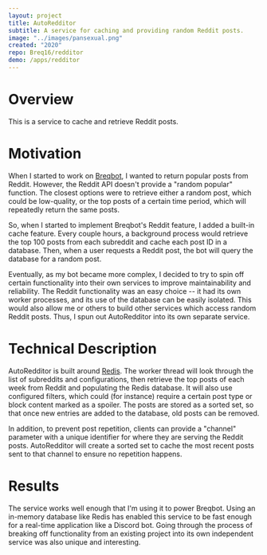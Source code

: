 ```yaml
---
layout: project
title: AutoRedditor
subtitle: A service for caching and providing random Reddit posts.
image: "../images/pansexual.png"
created: "2020"
repo: Breq16/redditor
demo: /apps/redditor
---
```


# Overview

This is a service to cache and retrieve Reddit posts.

# Motivation

When I started to work on [Breqbot](/projects/breqbot), I wanted to return popular posts from Reddit. However, the Reddit API doesn't provide a "random popular" function. The closest options were to retrieve either a random post, which could be low-quality, or the top posts of a certain time period, which will repeatedly return the same posts.

So, when I started to implement Breqbot's Reddit feature, I added a built-in cache feature. Every couple hours, a background process would retrieve the top 100 posts from each subreddit and cache each post ID in a database. Then, when a user requests a Reddit post, the bot will query the database for a random post.

Eventually, as my bot became more complex, I decided to try to spin off certain functionality into their own services to improve maintainability and reliability. The Reddit functionality was an easy choice -- it had its own worker processes, and its use of the database can be easily isolated. This would also allow me or others to build other services which access random Reddit posts. Thus, I spun out AutoRedditor into its own separate service.

# Technical Description

AutoRedditor is built around [Redis](https://redis.io/). The worker thread will look through the list of subreddits and configurations, then retrieve the top posts of each week from Reddit and populating the Redis database. It will also use configured filters, which could (for instance) require a certain post type or block content marked as a spoiler. The posts are stored as a sorted set, so that once new entries are added to the database, old posts can be removed.

In addition, to prevent post repetition, clients can provide a "channel" parameter with a unique identifier for where they are serving the Reddit posts. AutoRedditor will create a sorted set to cache the most recent posts sent to that channel to ensure no repetition happens.

# Results

The service works well enough that I'm using it to power Breqbot. Using an in-memory database like Redis has enabled this service to be fast enough for a real-time application like a Discord bot. Going through the process of breaking off functionality from an existing project into its own independent service was also unique and interesting.
